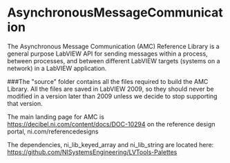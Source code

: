 # AsynchronousMessageCommunication
The Asynchronous Message Communication (AMC) Reference Library is a  general purpose LabVIEW API for sending messages within a process,  between processes, and between different LabVIEW targets (systems on a  network) in a LabVIEW application.

###The "source" folder contains all the files required to build the AMC Library.  All the files are saved in LabVIEW 2009, so they should never be modified in a version later than 2009 unless we decide to stop supporting that version.

The main landing page for AMC is https://decibel.ni.com/content/docs/DOC-10294
on the reference design portal, ni.com/referencedesigns

The dependencies, ni_lib_keyed_array and ni_lib_string are located here: https://github.com/NISystemsEngineering/LVTools-Palettes
